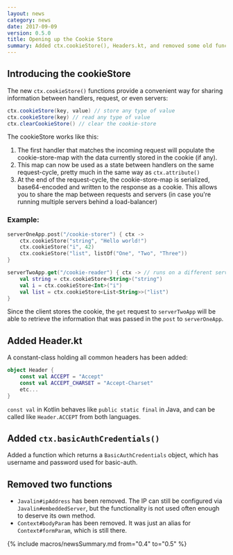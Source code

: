 ```yaml
---
layout: news
category: news
date: 2017-09-09
version: 0.5.0
title: Opening up the Cookie Store
summary: Added ctx.cookieStore(), Headers.kt, and removed some old functions
---
```


## Introducing the cookieStore
The new `ctx.cookieStore()` functions provide a convenient way for sharing information between handlers, request, or even servers:
```java
ctx.cookieStore(key, value) // store any type of value
ctx.cookieStore(key) // read any type of value
ctx.clearCookieStore() // clear the cookie-store
```
The cookieStore works like this:
1. The first handler that matches the incoming request will populate the cookie-store-map with the data currently stored in the cookie (if any).
2. This map can now be used as a state between handlers on the same request-cycle, pretty much in the same way as `ctx.attribute()`
3. At the end of the request-cycle, the cookie-store-map is serialized, base64-encoded and written to the response as a cookie.
   This allows you to share the map between requests and servers (in case you're running multiple servers behind a load-balancer)

### Example:
```kotlin
serverOneApp.post("/cookie-storer") { ctx ->
    ctx.cookieStore("string", "Hello world!")
    ctx.cookieStore("i", 42)
    ctx.cookieStore("list", listOf("One", "Two", "Three"))
}

serverTwoApp.get("/cookie-reader") { ctx -> // runs on a different server than serverOneApp
    val string = ctx.cookieStore<String>("string")
    val i = ctx.cookieStore<Int>("i")
    val list = ctx.cookieStore<List<String>>("list")
}
```

Since the client stores the cookie, the `get` request to `serverTwoApp`
will be able to retrieve the information that was passed in the `post` to `serverOneApp`.

## Added Header.kt
A constant-class holding all common headers has been added:
```kotlin
object Header {
    const val ACCEPT = "Accept"
    const val ACCEPT_CHARSET = "Accept-Charset"
    etc...
}
```

`const val` in Kotlin behaves like `public static final` in Java, and can be called like `Header.ACCEPT` from both languages.

## Added `ctx.basicAuthCredentials()`
Added a function which returns a `BasicAuthCredentials` object, which has username and password used for basic-auth.

## Removed two functions
* `Javalin#ipAddress` has been removed. The IP can still be configured via `Javalin#embeddedServer`,
but the functionality is not used often enough to deserve its own method.
* `Context#bodyParam` has been removed. It was just an alias for `Context#formParam`, which is still there.

{% include macros/newsSummary.md from="0.4" to="0.5" %}
